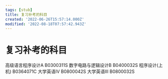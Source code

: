 ```yaml
---
tags: [stub]
title: 复习补考的科目
created: '2022-06-26T15:57:14.000Z'
modified: '2022-08-18T07:57:42.943Z'
---
```


# 复习补考的科目

高级语言程序设计A B0300311S
数字电路与逻辑设计B B0400032S
程序设计(上机) B0364071C
大学英语Ⅳ B0800042S
大学英语Ⅲ B0800032S
